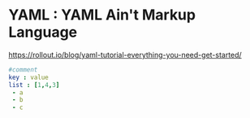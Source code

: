 # YAML : YAML Ain't Markup Language
https://rollout.io/blog/yaml-tutorial-everything-you-need-get-started/ 
```yaml
#comment
key : value
list : [1,4,3]
 - a
 - b
 - c
```